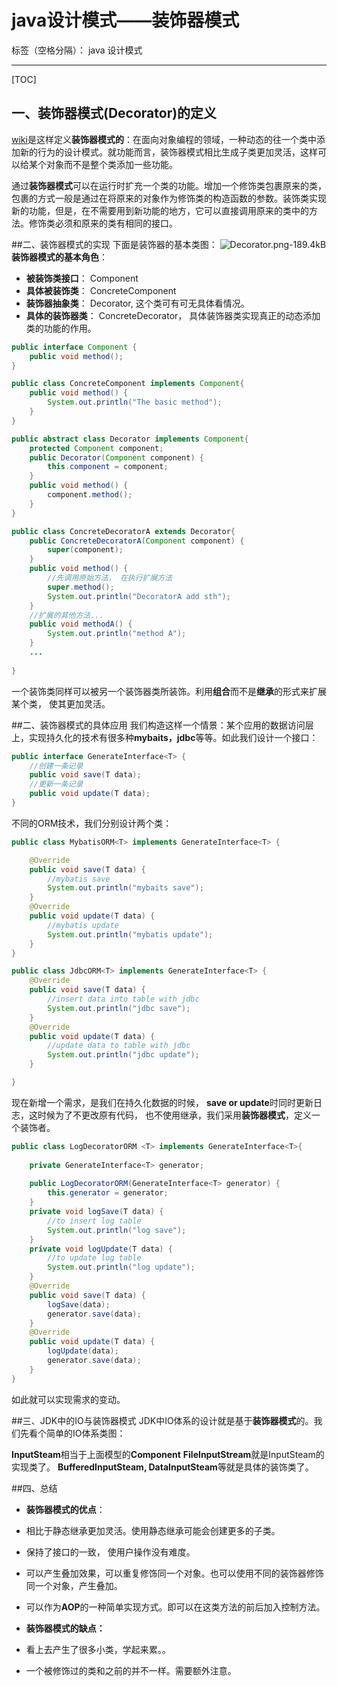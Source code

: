 ﻿# java设计模式——装饰器模式

标签（空格分隔）： java 设计模式

---
[TOC]

## 一、装饰器模式(Decorator)的定义
[wiki][1]是这样定义**装饰器模式的**：在面向对象编程的领域，一种动态的往一个类中添加新的行为的设计模式。就功能而言，装饰器模式相比生成子类更加灵活，这样可以给某个对象而不是整个类添加一些功能。

通过**装饰器模式**可以在运行时扩充一个类的功能。增加一个修饰类包裹原来的类，包裹的方式一般是通过在将原来的对象作为修饰类的构造函数的参数。装饰类实现新的功能，但是，在不需要用到新功能的地方，它可以直接调用原来的类中的方法。修饰类必须和原来的类有相同的接口。

##二、装饰器模式的实现
下面是装饰器的基本类图：
![Decorator.png-189.4kB][2]
**装饰器模式的基本角色**：

- **被装饰类接口**： Component
- **具体被装饰类**： ConcreteComponent
- **装饰器抽象类**： Decorator, 这个类可有可无具体看情况。
- **具体的装饰器类**： ConcreteDecorator， 具体装饰器类实现真正的动态添加类的功能的作用。

```java
public interface Component {
    public void method();
}
```
```java
public class ConcreteComponent implements Component{
	public void method() {
		System.out.println("The basic method");
	}
}
```
```java
public abstract class Decorator implements Component{
	protected Component component;
	public Decorator(Component component) {
		this.component = component;
	}
	public void method() {
		component.method();
	}
}
```
```java
public class ConcreteDecoratorA extends Decorator{
	public ConcreteDecoratorA(Component component) {
		super(component);
	}
	public void method() {
	    //先调用原始方法， 在执行扩展方法
		super.method();
		System.out.println("DecoratorA add sth");
	}
	//扩展的其他方法...
	public void methodA() {
		System.out.println("method A");
	}
	...
	
}
```
一个装饰类同样可以被另一个装饰器类所装饰。利用**组合**而不是**继承**的形式来扩展某个类， 使其更加灵活。

##二、装饰器模式的具体应用
我们构造这样一个情景：某个应用的数据访问层上，实现持久化的技术有很多种**mybaits，jdbc**等等。如此我们设计一个接口：
```java
public interface GenerateInterface<T> {
	//创建一条记录
	public void save(T data);
	//更新一条记录
	public void update(T data);
}
```
不同的ORM技术，我们分别设计两个类：
```java
public class MybatisORM<T> implements GenerateInterface<T> {

	@Override
	public void save(T data) {
		//mybatis save
		System.out.println("mybaits save");
	}
	@Override
	public void update(T data) {
		//mybatis update
		System.out.println("mybatis update");
	}
}
```
```java
public class JdbcORM<T> implements GenerateInterface<T> {
	@Override
	public void save(T data) {
		//insert data into table with jdbc
		System.out.println("jdbc save");
	}
	@Override
	public void update(T data) {
		//update data to table with jdbc
		System.out.println("jdbc update");
	}

}
```
现在新增一个需求，是我们在持久化数据的时候， **save or update**时同时更新日志，这时候为了不更改原有代码， 也不使用继承，我们采用**装饰器模式**，定义一个装饰者。
```java
public class LogDecoratorORM <T> implements GenerateInterface<T>{
	
	private GenerateInterface<T> generator;
	
	public LogDecoratorORM(GenerateInterface<T> generator) {
		this.generator = generator;
	}
	private void logSave(T data) {
		//to insert log table
		System.out.println("log save");
	}
	private void logUpdate(T data) {
		//to update log table
		System.out.println("log update");
	}
	@Override
	public void save(T data) {
		logSave(data);
		generator.save(data);
	}
	@Override
	public void update(T data) {
		logUpdate(data);
		generator.save(data);
	}
}
```
如此就可以实现需求的变动。

##三、JDK中的IO与装饰器模式
JDK中IO体系的设计就是基于**装饰器模式**的。我们先看个简单的IO体系类图：


**InputSteam**相当于上面模型的**Component**
**FileInputStream**就是InputSteam的实现类了。
**BufferedInputSteam, DataInputSteam**等就是具体的装饰类了。



##四、总结
- **装饰器模式的优点**：
 - 相比于静态继承更加灵活。使用静态继承可能会创建更多的子类。
 - 保持了接口的一致， 使用户操作没有难度。
 - 可以产生叠加效果，可以重复修饰同一个对象。也可以使用不同的装饰器修饰同一个对象，产生叠加。
 - 可以作为**AOP**的一种简单实现方式。即可以在这类方法的前后加入控制方法。
 
- **装饰器模式的缺点：**
 - 看上去产生了很多小类，学起来累。。
 - 一个被修饰过的类和之前的并不一样。需要额外注意。



  [1]: https://zh.wikipedia.org/wiki/%E4%BF%AE%E9%A5%B0%E6%A8%A1%E5%BC%8F
  [2]: http://static.zybuluo.com/pastqing/1zbo7vf2yvbxm4tmhlwbi8h0/Decorator.png